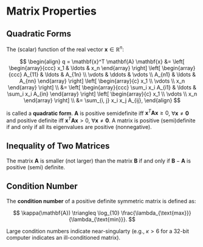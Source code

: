 # Matrix Properties

## Quadratic Forms

The (scalar) function of the real vector $\mathbf{x} \in \mathbb{R}^n$:

$$
\begin{align}
q = 
\mathbf{x}^T \mathbf{A} \mathbf{x} &= 
\left[
\begin{array}{ccc}
x_1 & \ldots & x_n
\end{array}
\right]
\left[
\begin{array}{ccc}
A_{11} & \ldots & A_{1n} \\ 
\vdots & \ddots & \vdots \\
A_{n1} & \ldots & A_{nn}
\end{array}
\right]
\left[
\begin{array}{c}
x_1 \\
\vdots \\
x_n
\end{array}
\right] \\
&= 
\left[
\begin{array}{ccc}
\sum_i x_i A_{i1} & \ldots & \sum_i x_i A_{in}
\end{array}
\right]
\left[
\begin{array}{c}
x_1 \\
\vdots \\
x_n
\end{array}
\right] \\
&= \sum_{i, j} x_i x_j A_{ij},
\end{align}
$$

is called a **quadratic form**. $\mathbf{A}$ is positive semidefinite iff $\mathbf{x}^T \mathbf{A} \mathbf{x} \geq 0$, $\forall\mathbf{x} \neq \mathbf{0}$ and positive definite iff $\mathbf{x}^T \mathbf{A} \mathbf{x} > 0$, $\forall\mathbf{x} \neq \mathbf{0}$. A matrix is positive (semi)definite if and only if all its eigenvalues are positive (nonnegative).

## Inequality of Two Matrices

The matrix $\mathbf{A}$ is smaller (not larger) than the matrix $\mathbf{B}$ if and only if $\mathbf{B} - \mathbf{A}$ is positive (semi) definite.

## Condition Number

The **condition number** of a positive definite symmetric matrix is defined as:

$$
\kappa(\mathbf{A}) \triangleq \log_{10} \frac{\lambda_{\text{max}}}{\lambda_{\text{min}}}.
$$

Large condition numbers indicate near-singularty (e.g., $\kappa > 6$ for a 32-bit computer indicates an ill-conditioned matrix).

